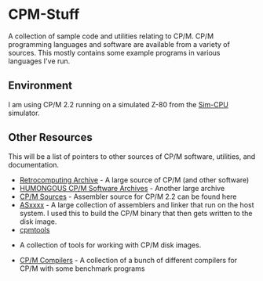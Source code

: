 # CPM-Stuff
A collection of sample code and utilities relating to CP/M.  CP/M programming
languages and software are available from a variety of sources.  This mostly
contains some example programs in various languages I've run.

## Environment
I am using CP/M 2.2 running on a simulated Z-80 from the [Sim-CPU](https://github.com/BrentSeidel/Sim-CPU)
simulator.

## Other Resources
This will be a list of pointers to other sources of CP/M software, utilities,
and documentation.
* [Retrocomputing Archive](http://www.retroarchive.org) - A large source of CP/M (and other software)
* [HUMONGOUS CP/M Software Archives](http://cpmarchives.classiccmp.org) - Another large archive
* [CP/M Sources](http://www.cpm.z80.de/source.html) - Assembler source for CP/M 2.2 can be found here
* [ASxxxx](https://github.com/0cjs/ASxxxx) - A large collection of assemblers
and linker that run on the host system.  I used this to build the CP/M binary
that then gets written to the disk image.
* [cpmtools](https://github.com/wwarthen/RomWBW/tree/master/Tools/cpmtools)
- A collection of tools for working with CP/M disk images.
* [CP/M Compilers](https://github.com/davidly/cpm_compilers) - A collection
of a bunch of different compilers for CP/M with some benchmark programs
